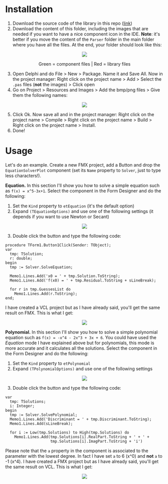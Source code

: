 # Installation

 1. Download the source code of the library in this repo ([link](https://github.com/albertodev01/TEquations/tree/master/Delphi/Source))
 2. Download the content of this folder, including the images that are needed if you want to have a nice component icon in the IDE. **Note**: it's better if you move the content of the `Parser` folder in the main folder where you have all the files. At the end, your folder should look like this:
 
 <p align="center"><img src="https://github.com/albertodev01/TEquations/blob/master/Delphi/Component/NonVisual/github_images/folder.png" /></p>
 <p align="center">Green = component files | Red = library files</p>
 
 3. Open Delphi and do File > New > Package. Name it and Save All. Now in the project manager: Right click on the project name > Add > Select the `.pas` files (**not** the images) > Click open
 4. Go on Project > Resources and Images > Add the bmp/png files > Give them the following names:
 
 <p align="center"><img src="https://github.com/albertodev01/TEquations/blob/master/Delphi/Component/Visual/github_images/required.png" /></p>
 
 5. Click Ok. Now save all and in the project manager: Right click on the project name > Compile > Right click on the project name > Build > Right click on the project name > Install.
 6. Done!

# Usage

Let's do an example. Create a new FMX project, add a Button and drop the `EquationSolverPlot` component (set its `Name` property to `Solver`, just to type less characters!).

**Equation.**
In this section I'll show you how to solve a simple equation such as `f(x) = x^5-3x+1`. Select the component in the Form Designer and do the following:

 1. Set the `Kind` property to `etEquation` (it's the default option)
 2. Expand `(TEquationOptions)` and use one of the following settings (it depends if you want to use Newton or Secant)
 
  <p align="center"><img src="https://github.com/albertodev01/TEquations/blob/master/Delphi/Component/NonVisual/github_images/methods.png" /></p>
  
  3. Double click the button and type the following code:

```delphi
procedure TForm1.Button1Click(Sender: TObject);
var
  tmp: TSolution;
  r: double;
begin
  tmp := Solver.SolveEquation;

  Memo1.Lines.Add('x0 = ' + tmp.Solution.ToString);
  Memo1.Lines.Add('f(x0) = ' + tmp.Residual.ToString + sLineBreak);

  for r in tmp.GuessesList do
    Memo1.Lines.Add(r.ToString);
end;
```

I have created a VCL project but as I have already said, you'll get the same result on FMX. This is what I get:

<p align="center"><img src="https://github.com/albertodev01/TEquations/blob/master/Delphi/Component/NonVisual/github_images/result.png" /></p>
 
**Polynomial.**
In this section I'll show you how to solve a simple polynomial equation such as `f(x) = -x^4 - 2x^3 + 3x + 6`. You could have used the *Equation* mode I have explained above but for polynomials, this mode is more accurate and it calculates all the solutions. Select the component in the Form Designer and do the following:

1. Set the `Kind` property to `etPolynomial` 
 2. Expand `(TPolynomialOptions)` and use one of the following settings
 
  <p align="center"><img src="https://github.com/albertodev01/TEquations/blob/master/Delphi/Component/NonVisual/github_images/polysettings.png" /></p>
  
  3. Double click the button and type the following code:

```delphi
var
  tmp: TSolutions;
  i: Integer;
begin
  tmp := Solver.SolvePolynomial;
  Memo1.Lines.Add('Discriminant = ' + tmp.Discriminant.ToString);
  Memo1.Lines.Add(sLineBreak);

  for i := Low(tmp.Solutions) to High(tmp.Solutions) do
    Memo1.Lines.Add(tmp.Solutions[i].RealPart.ToString + ' + ' +
                    tmp.Solutions[i].ImagPart.ToString + 'i')
```

Please note that the `a` property in the component is associated to the parameter with the lowest degree. In fact I have set `a` to 6 (x^0) and **not** `a` to -1 (x^4). I have created a FMX project but as I have already said, you'll get the same result on VCL. This is what I get:

<p align="center"><img src="https://github.com/albertodev01/TEquations/blob/master/Delphi/Component/NonVisual/github_images/resultpoly.png" /></p>
